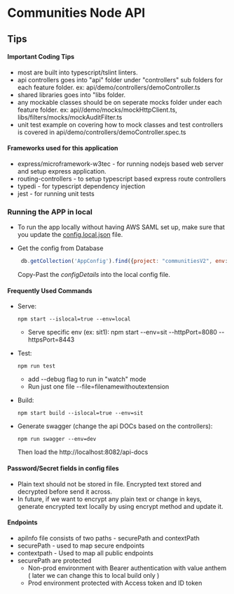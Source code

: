 # Communities Node API

## Tips
#### Important Coding Tips
- most are built into typescript/tslint linters.
- api controllers goes into "api" folder under "controllers" sub folders for each feature folder. ex: api/demo/controllers/demoController.ts
- shared libraries goes into "libs folder.
- any mockable classes should be on seperate mocks folder under each feature folder. ex: api//demo/mocks/mockHttpClient.ts, libs/filters/mocks/mockAuditFilter.ts
- unit test example on covering how to mock classes and test controllers is covered in api/demo/controllers/demoController.spec.ts

#### Frameworks used for this application
- express/microframework-w3tec - for running nodejs based web server and setup express application.
- routing-controllers - to setup typescript based express route controllers
- typedi - for typescript dependency injection
- jest - for running unit tests

### Running the APP in local
  - To run the app locally without having AWS SAML set up, make sure that you update the [config.local.json](https://bitbucket.anthem.com/projects/CCX/repos/communitiesapiv2/browse/app/communityresources/config/config.local.json?at=refs%2Fheads%2Ffeature%2FCCX-6460-aws-secret-config) file.
 * Get the config from Database
   ```javascript
    db.getCollection('AppConfig').find({project: "communitiesV2", env: "<env>"})
   ```
      Copy-Past the _configDetails_ into the local config file.
#### Frequently Used Commands
- Serve:
  ```shell
  npm start --islocal=true --env=local
  ```
  - Serve specific env (ex: sit1): npm start --env=sit --httpPort=8080 --httpsPort=8443
- Test:
  ```shell
  npm run test
  ```
  - add --debug flag to run in "watch" mode
  - Run just one file --file=filenamewithoutextension

- Build:
  ```shell
  npm start build --islocal=true --env=sit
  ```
- Generate swagger (change the api DOCs based on the controllers):
  ```shell
  npm run swagger --env=dev
  ```
    Then load the http://localhost:8082/api-docs

####  Password/Secret fields in config files
- Plain text should not be stored in file. Encrypted text stored and decrypted before send it across.
- In future, if we want to encrypt any plain text or change in keys, generate encrypted text locally by using encrypt method and update it.

#### Endpoints
- apiInfo file consists of two paths - securePath and contextPath
- securePath - used to map secure endpoints
- contextpath - Used to map all public endpoints
- securePath are protected
  - Non-prod environment with Bearer authentication with value anthem ( later we can change this to local build only )
  - Prod environment protected with Access token and ID token
